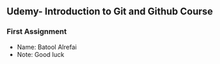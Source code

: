 ## Udemy- Introduction to Git and Github Course
### First Assignment

* Name: Batool Alrefai
* Note: Good luck 
